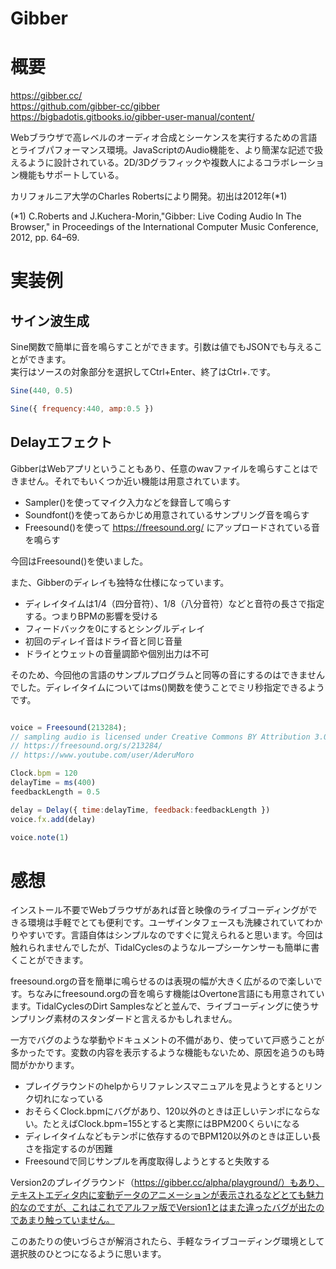 Gibber
===

# 概要

https://gibber.cc/  
https://github.com/gibber-cc/gibber  
https://bigbadotis.gitbooks.io/gibber-user-manual/content/

Webブラウザで高レベルのオーディオ合成とシーケンスを実行するための言語とライブパフォーマンス環境。JavaScriptのAudio機能を、より簡潔な記述で扱えるように設計されている。2D/3Dグラフィックや複数人によるコラボレーション機能もサポートしている。

カリフォルニア大学のCharles Robertsにより開発。初出は2012年(*1)

(*1) C.Roberts and J.Kuchera-Morin,"Gibber: Live Coding Audio In The Browser," in Proceedings of the International Computer Music Conference, 2012, pp. 64–69.

# 実装例

## サイン波生成

Sine関数で簡単に音を鳴らすことができます。引数は値でもJSONでも与えることができます。  
実行はソースの対象部分を選択してCtrl+Enter、終了はCtrl+.です。

```JavaScript
Sine(440, 0.5)

Sine({ frequency:440, amp:0.5 })
```

## Delayエフェクト

GibberはWebアプリということもあり、任意のwavファイルを鳴らすことはできません。それでもいくつか近い機能は用意されています。

* Sampler()を使ってマイク入力などを録音して鳴らす
* Soundfont()を使ってあらかじめ用意されているサンプリング音を鳴らす
* Freesound()を使って https://freesound.org/ にアップロードされている音を鳴らす

今回はFreesound()を使いました。

また、Gibberのディレイも独特な仕様になっています。

* ディレイタイムは1/4（四分音符）、1/8（八分音符）などと音符の長さで指定する。つまりBPMの影響を受ける
* フィードバックを0にするとシングルディレイ
* 初回のディレイ音はドライ音と同じ音量
* ドライとウェットの音量調節や個別出力は不可

そのため、今回他の言語のサンプルプログラムと同等の音にするのはできませんでした。ディレイタイムについてはms()関数を使うことでミリ秒指定できるようです。

```JavaScript

voice = Freesound(213284);
// sampling audio is licensed under Creative Commons BY Attribution 3.0 AderuMoro.
// https://freesound.org/s/213284/
// https://www.youtube.com/user/AderuMoro

Clock.bpm = 120
delayTime = ms(400)
feedbackLength = 0.5

delay = Delay({ time:delayTime, feedback:feedbackLength })
voice.fx.add(delay)

voice.note(1)
```

# 感想

インストール不要でWebブラウザがあれば音と映像のライブコーディングができる環境は手軽でとても便利です。ユーザインタフェースも洗練されていてわかりやすいです。言語自体はシンプルなのですぐに覚えられると思います。今回は触れられませんでしたが、TidalCyclesのようなループシーケンサーも簡単に書くことができます。

freesound.orgの音を簡単に鳴らせるのは表現の幅が大きく広がるので楽しいです。ちなみにfreesound.orgの音を鳴らす機能はOvertone言語にも用意されています。TidalCyclesのDirt Samplesなどと並んで、ライブコーディングに使うサンプリング素材のスタンダードと言えるかもしれません。

一方でバグのような挙動やドキュメントの不備があり、使っていて戸惑うことが多かったです。変数の内容を表示するような機能もないため、原因を追うのも時間がかかります。

* プレイグラウンドのhelpからリファレンスマニュアルを見ようとするとリンク切れになっている
* おそらくClock.bpmにバグがあり、120以外のときは正しいテンポにならない。たとえばClock.bpm=155とすると実際にはBPM200くらいになる
* ディレイタイムなどもテンポに依存するのでBPM120以外のときは正しい長さを指定するのが困難
* Freesoundで同じサンプルを再度取得しようとすると失敗する

Version2のプレイグラウンド（https://gibber.cc/alpha/playground/）もあり、テキストエディタ内に変動データのアニメーションが表示されるなどとても魅力的なのですが、これはこれでアルファ版でVersion1とはまた違ったバグが出たのであまり触っていません。

このあたりの使いづらさが解消されたら、手軽なライブコーディング環境として選択肢のひとつになるように思います。

